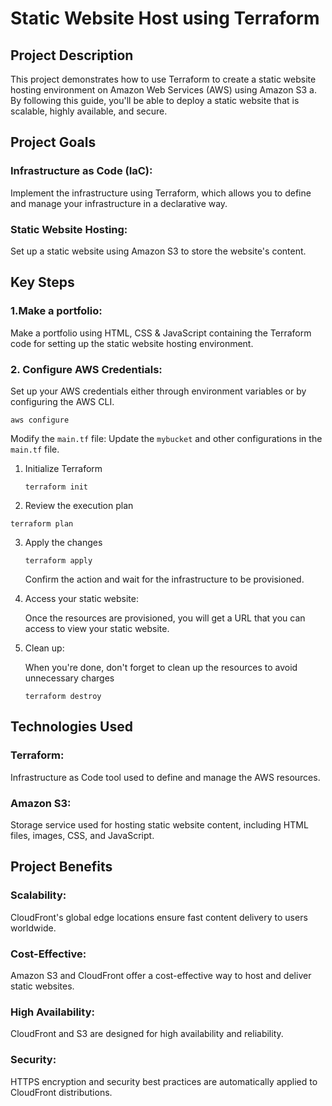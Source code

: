 # Static Website Host using Terraform

## Project Description

This project demonstrates how to use Terraform to create a static website hosting environment on Amazon Web Services (AWS) using Amazon S3 a. By following this guide, you'll be able to deploy a static website that is scalable, highly available, and secure.
## Project Goals

### Infrastructure as Code (IaC):
 Implement the infrastructure using Terraform, which allows you to define and manage your infrastructure in a declarative way.
    
### Static Website Hosting:
 Set up a static website using Amazon S3 to store the website's content.

## Key Steps

### 1.Make a portfolio:
Make a  portfolio using HTML, CSS & JavaScript containing the Terraform code for setting up the static website hosting environment.
    
### 2. Configure AWS Credentials:
 Set up your AWS credentials either through environment variables or by configuring the AWS CLI.
```
aws configure
```

Modify the `main.tf` file: Update the `mybucket` and other configurations in the `main.tf` file.
    
1.  Initialize Terraform
    ```
    terraform init
    ``` 
2.  Review the execution plan
 ```
 terraform plan
 ``` 
    
3.  Apply the changes
    
    ```
    terraform apply
    ``` 
    
    Confirm the action and wait for the infrastructure to be provisioned.
    
4.  Access your static website:
    
    Once the resources are provisioned, you will get a URL that you can access to view your static website.
    
5.  Clean up:
    
    When you're done, don't forget to clean up the resources to avoid unnecessary charges
    ```
    terraform destroy
    ```
## Technologies Used

### Terraform:
 Infrastructure as Code tool used to define and manage the AWS resources.
    
### Amazon S3:
Storage service used for hosting static website content, including HTML files, images, CSS, and JavaScript.

## Project Benefits

### Scalability:
CloudFront's global edge locations ensure fast content delivery to users worldwide.
    
### Cost-Effective:
Amazon S3 and CloudFront offer a cost-effective way to host and deliver static websites.
    
### High Availability:
CloudFront and S3 are designed for high availability and reliability.
    
### Security:
HTTPS encryption and security best practices are automatically applied to CloudFront distributions.

